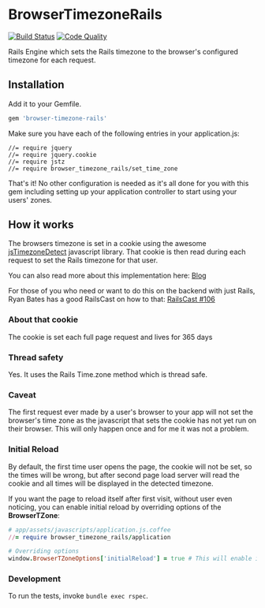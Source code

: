 # BrowserTimezoneRails

[![Build Status](https://secure.travis-ci.org/kbaum/browser-timezone-rails.png)](http://travis-ci.org/kbaum/browser-timezone-rails)
[![Code Quality](https://codeclimate.com/badge.png)](https://codeclimate.com/github/kbaum/browser-timezone-rails)

Rails Engine which sets the Rails timezone to the browser's configured timezone for each request.

## Installation

Add it to your Gemfile.

```ruby
gem 'browser-timezone-rails'
```

Make sure you have each of the following entries in your application.js:
```
//= require jquery
//= require jquery.cookie
//= require jstz
//= require browser_timezone_rails/set_time_zone
```
That's it! No other configuration is needed as it's all done for you with this gem including setting up your application controller to start using your users' zones.

## How it works

The browsers timezone is set in a cookie using the awesome [jsTimezoneDetect](https://bitbucket.org/pellepim/jstimezonedetect) javascript library.  That cookie is then read during each request to set the Rails timezone for that user.

You can also read more about this implementation here: [Blog](http://cowjumpedoverthecommodore64.blogspot.in/2013/03/setting-rails-timezone-to-users.html)

For those of you who need or want to do this on the backend with just Rails, Ryan Bates has a good RailsCast on how to that: [RailsCast #106](http://railscasts.com/episodes/106-time-zones-revised)

### About that cookie
The cookie is set each full page request and lives for 365 days

### Thread safety
Yes.  It uses the Rails Time.zone method which is thread safe.

### Caveat
The first request ever made by a user's browser to your app will not set the browser's time zone as the javascript that sets the cookie has not yet run on their browser.  This will only happen once and for me it was not a problem.

### Initial Reload
By default, the first time user opens the page, the cookie will not be set, so the times will be wrong, but after second page load server will read the cookie and all times will be displayed in the detected timezone.

If you want the page to reload itself after first visit, without user even noticing, you can enable initial reload by overriding options of the __BrowserTZone__:
```ruby
# app/assets/javascripts/application.js.coffee
//= require browser_timezone_rails/application

# Overriding options
window.BrowserTZoneOptions['initialReload'] = true # This will enable initial reload
```

### Development
To run the tests, invoke `bundle exec rspec`.
